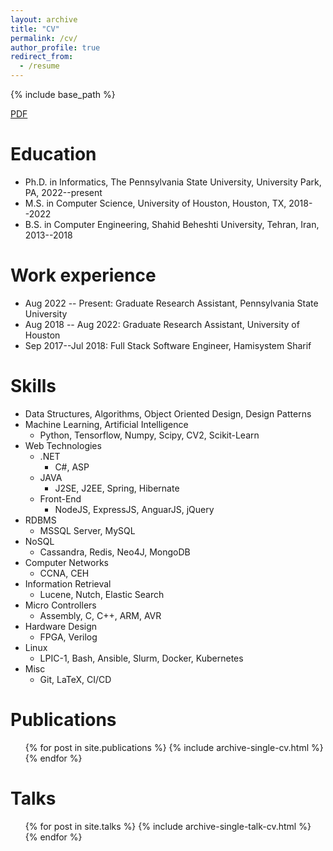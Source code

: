 ```yaml
---
layout: archive
title: "CV"
permalink: /cv/
author_profile: true
redirect_from:
  - /resume
---
```


{% include base_path %}

<a href='https://taahaaa.ir/files/cv.pdf' class='btn' title='Download PDF'><i class='fab fa-file-pdf'></i><span>PDF</span></a>

Education
======
* Ph.D. in Informatics, The Pennsylvania State University, University Park, PA, 2022--present
* M.S. in Computer Science, University of Houston, Houston, TX, 2018--2022
* B.S. in Computer Engineering, Shahid Beheshti University, Tehran, Iran, 2013--2018

Work experience
======
* Aug 2022 -- Present: Graduate Research Assistant, Pennsylvania State University
* Aug 2018 -- Aug 2022: Graduate Research Assistant, University of Houston
* Sep 2017--Jul 2018: Full Stack Software Engineer, Hamisystem Sharif
  
Skills
======
* Data Structures, Algorithms, Object Oriented Design, Design Patterns
* Machine Learning, Artificial Intelligence
  * Python, Tensorflow, Numpy, Scipy, CV2, Scikit-Learn
* Web Technologies
  * .NET
    * C#, ASP
  * JAVA
    * J2SE, J2EE, Spring, Hibernate
  * Front-End
    * NodeJS, ExpressJS, AnguarJS, jQuery
* RDBMS
  * MSSQL Server, MySQL
* NoSQL
  * Cassandra, Redis, Neo4J, MongoDB
* Computer Networks
  * CCNA, CEH
* Information Retrieval
  * Lucene, Nutch, Elastic Search
* Micro Controllers
  * Assembly, C, C++, ARM, AVR
* Hardware Design
  * FPGA, Verilog
* Linux
  * LPIC-1, Bash, Ansible, Slurm, Docker, Kubernetes
* Misc
  * Git, LaTeX, CI/CD

Publications
======
  <ul>{% for post in site.publications %}
    {% include archive-single-cv.html %}
  {% endfor %}</ul>
  
Talks
======
  <ul>{% for post in site.talks %}
    {% include archive-single-talk-cv.html %}
  {% endfor %}</ul>
